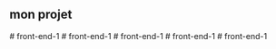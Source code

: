 ## mon projet
#   f r o n t - e n d - 1  
 #   f r o n t - e n d - 1  
 #   f r o n t - e n d - 1  
 #   f r o n t - e n d - 1  
 #   f r o n t - e n d - 1  
 